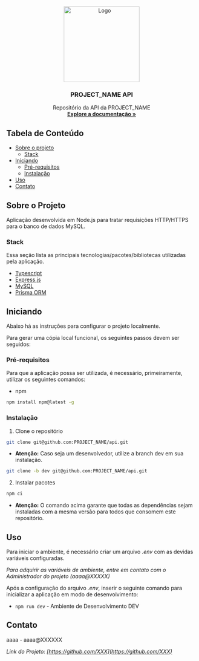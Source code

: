 <!-- PROJECT LOGO -->
<br />
<p align="center">
  <a href="#">
    <img src="#" alt="Logo" width="200" height="200">
  </a>

  <h3 align="center">PROJECT_NAME API</h3>

  <p align="center">
    Repositório da API da PROJECT_NAME
    <br />
    <a href="#"><strong>Explore a documentação »</strong></a>
  </p>
</p>

## Tabela de Conteúdo

- [Sobre o projeto](#sobre-o-projeto)
  - [Stack](#stack)
- [Iniciando](#iniciando)
  - [Pré-requisitos](#pré-requisitos)
  - [Instalação](#instalação)
- [Uso](#uso)
- [Contato](#contato)

<!-- ABOUT THE PROJECT -->

## Sobre o Projeto

Aplicação desenvolvida em Node.js para tratar requisições HTTP/HTTPS para o banco de dados MySQL.

### Stack

Essa seção lista as principais tecnologias/pacotes/bibliotecas utilizadas pela aplicação.

- [Typescript](https://www.typescriptlang.org/)
- [Express.js](https://expressjs.com/pt-br/)
- [MySQL](https://www.mysql.com/)
- [Prisma ORM](https://www.prisma.io/)

## Iniciando

Abaixo há as instruções para configurar o projeto localmente.

Para gerar uma cópia local funcional, os seguintes passos devem ser seguidos:

### Pré-requisitos

Para que a aplicação possa ser utilizada, é necessário, primeiramente, utilizar os seguintes comandos:

- npm

```sh
npm install npm@latest -g
```

### Instalação

1. Clone o repositório

```sh
git clone git@github.com:PROJECT_NAME/api.git
```

- **Atenção:** Caso seja um desenvolvedor, utilize a branch dev em sua instalação.

```sh
git clone -b dev git@github.com:PROJECT_NAME/api.git
```

2. Instalar pacotes

```sh
npm ci
```

- **Atenção:** O comando acima garante que todas as dependências sejam instaladas com a mesma versão para todos que consomem este repositório.

## Uso

Para iniciar o ambiente, é necessário criar um arquivo _.env_ com as devidas variáveis configuradas.

_Para adquirir as variáveis de ambiente, entre em contato com o Administrador do projeto (aaaa@XXXXX)_

Após a configuração do arquivo _.env_, inserir o seguinte comando para inicializar a aplicação em modo de desenvolvimento:

- `npm run dev` - Ambiente de Desenvolvimento DEV

<!-- CONTACT -->

## Contato

aaaa - aaaa@XXXXXX

_Link do Projeto: [https://github.com/XXX](https://github.com/XXX)_
